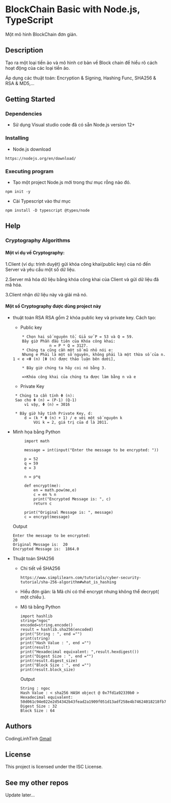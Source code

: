 # BlockChain Basic with Node.js, TypeScript
Một mô hình BlockChain đơn giản.

## Description

Tạo ra một loại tiền ảo và mô hình cơ bản về Block chain để hiểu rõ cách hoạt động của các loại tiền ảo.

Áp dụng các thuật toán: Encryption & Signing, Hashing Func, SHA256 & RSA & MD5,...

## Getting Started
### Dependencies

* Sử dụng Visual studio code đã có sẵn Node.js version 12+

### Installing

* Node.js download
```
https://nodejs.org/en/download/
```
### Executing program
* Tạo một project Node.js mới trong thư mục rỗng nào đó.
```
npm init -y
```

* Cài Typescript vào thư mục
```
npm install -D typescript @types/node
```


## Help

### Cryptography Algorithms
#### Một ví dụ về Cryptography:
1.Client (ví dụ: trình duyệt) gửi khóa công khai(public key) của nó đến Server và yêu cầu một số dữ liệu.

2.Server mã hóa dữ liệu bằng khóa công khai của Client và gửi dữ liệu đã mã hóa.

3.Client nhận dữ liệu này và giải mã nó.

#### Một số Cryptography được dùng project này
* thuật toán RSA 
RSA gồm 2 khóa public key và private key.
Cách tạo:
    * Public key
    ```
        * Chọn hai số nguyên tố. Giả sử P = 53 và Q = 59.
        Bây giờ Phần đầu tiên của Khóa công khai: 
                    n = P * Q = 3127.
        * Chúng ta cũng cần một số mũ nhỏ nói e:
        Nhưng e Phải là một số nguyên, không phải là một thừa số của n. 1 < e <Φ (n) [Φ (n) được thảo luận bên dưới],

        * Bây giờ chúng ta hãy coi nó bằng 3.

        =>Khóa công khai của chúng ta được làm bằng n và e
    ```
        
   * Private Key
   ```
    * Chúng ta cần tính Φ (n):
    Sao cho Φ (n) = (P-1) (Q-1)
        vì vậy, Φ (n) = 3016
        
    * Bây giờ hãy tính Private Key, d:
        d = (k * Φ (n) + 1) / e với một số nguyên k
            Với k = 2, giá trị của d là 2011.
   ```
    
 * Minh họa bằng Python
   ```
        import math

        message = int(input("Enter the message to be encrypted: ")) 

        p = 52
        q = 59
        e = 3

        n = p*q

        def encrypt(me):
            en = math.pow(me,e)
            c = en % n
            print("Encrypted Message is: ", c)
            return c

        print("Original Message is: ", message)
        c = encrypt(message)
   ```
    
    Output
    ```
    Enter the message to be encrypted: 
    20
    Original Message is:  20
    Encrypted Message is:  1864.0
    ```

* Thuật toán SHA256
   * Chi tiết về SHA256
        ```
        https://www.simplilearn.com/tutorials/cyber-security-tutorial/sha-256-algorithm#what_is_hashing
        ```
   * Hiểu đơn giản: là Mã chỉ có thể encrypt nhưng không thể decrypt( một chiều ).

   * Mô tả bằng Python
        ```
        import hashlib
        string="ngoc"
        encoded=string.encode()
        result = hashlib.sha256(encoded)
        print("String : ", end ="")
        print(string)
        print("Hash Value : ", end ="")
        print(result)
        print("Hexadecimal equivalent: ",result.hexdigest())
        print("Digest Size : ", end ="")
        print(result.digest_size)
        print("Block Size : ", end ="")
        print(result.block_size)
        ```
        Output
        ```
        String : ngoc
        Hash Value : < sha256 HASH object @ 0x7fd1a92339b0 >
        Hexadecimal equivalent:  50d061c94e022e2d54342b43fead2a1909f051d13adf258e4b74624018218fb7
        Digest Size : 32
        Block Size : 64
        ```

## Authors

CodingLinhTinh 
[Gmail](ngocquachgamedevz@gmail.com)


## License

This project is licensed under the ISC License.

## See my other repos
Update later...
